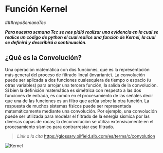 # Función Kernel
###*repoSemanaTec*

***Para nuestra semana Tec se nos pidió realizar una evidencia en la cual se realice un código de python el cual realice una función de Kernel, la cual se definirá y describirá a continuación.***

## ¿Qué es la Convolución?
Una operación matemática con dos funciones, que es la representación más general del proceso de filtrado lineal (invariante). La convolución puede ser aplicada a dos funciones cualesquiera de tiempo o espacio (u otras variables) para arrojar una tercera función, la salida de la convolución. Si bien la definición matemática es simétrica con respecto a las dos funciones de entrada, es común en el procesamiento de las señales decir que una de las funciones es un filtro que actúa sobre la otra función. La respuesta de muchos sistemas físicos puede ser representada matemáticamente mediante una convolución. Por ejemplo, una convolución puede ser utilizada para modelar el filtrado de la energía sísmica por las diversas capas de rocas; la deconvolución se utiliza extensivamente en el procesamiento sísmico para contrarrestar ese filtrado.
>*Link a la cita* https://glossary.oilfield.slb.com/es/terms/c/convolution 

![Kernel](https://upload.wikimedia.org/wikipedia/commons/thumb/2/21/Comparison_convolution_correlation.svg/1200px-Comparison_convolution_correlation.svg.png)
